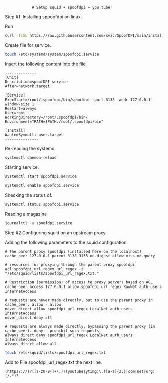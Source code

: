 				# Setup squid + spoofdpi = you tube 

Step #1. Installing sppoofdpi on linux.

Run
```bash
curl -fsSL https://raw.githubusercontent.com/xvzc/SpoofDPI/main/install.sh | bash -s linux-amd64
```

Create file for service.
```bash 
touch /etc/systemd/system/spoofdpi.service
```
Insert the following content into the file
```
--------------
[Unit]
Description=spoofDPI service
After=network.target

[Service]
ExecStart=/root/.spoofdpi/bin/spoofdpi -port 3138 -addr 127.0.0.1 -window-size 1
Restart=always
User=root
WorkingDirectory=/root/.spoofdpi/bin/
Environment="PATH=$PATH:/root/.spoofdpi/bin"

[Install]
WantedBy=multi-user.target
---------------
```

Re-reading the systemd.
```bash
systemctl daemon-reload 
```
Starting  service.
```bash
systemctl start spoofdpi.service
```
```bash
systemctl enable spoofdpi.service 
```
Shecking the status of. 
```bash
systemctl status spoofdpi.service
```
Reading a magazine
```bash
journalctl -u spoofdpi.service
```

Step #2 Configuring squid on an upstream proxy.

Adding the following parameters to the squid configuration.
```
# The parent proxy spoofdpi (installed here on the localhost)
cache_peer 127.0.0.1 parent 3138 3138 no-digest allow-miss no-query

# resources for proxying through the parent proxy spoofdpi
acl spoofdpi_url_regex url_regex -i "/etc/squid/lists/spoofdpi_url_regex.txt "

# Restriction (permission) of access to proxy servers based on ACL
cache_peer_access 127.0.0.1 allow spoofdpi_url_regex RawNet auth_users InternetAccess

# requests are never made directly, but to use the parent proxy in cache_peer. allow - allow
never_direct allow spoofdpi_url_regex LocalNet auth_users InternetAccess
never_direct deny all

# requests are always made directly, bypassing the parent proxy (in cache_peer). deny - prohibit such requests.
always_direct deny spoofdpi_url_regex LocalNet auth_users InternetAccess
always_direct allow all

``` 
```bash
touch /etc/squid/lists/spoofdpi_url_regex.txt
```

Add to File spoofdpi_url_regex.txt the next line.

```
(https?://)?([a-z0-9-]+\.)?(youtube|ytimg)\.([a-z]{2,}|com|net|org)(/.*)?
```
